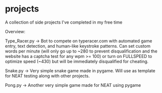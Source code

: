 # projects
A collection of side projects I've completed in my free time

Overview:

Type_Racer.py -> Bot to compete on typeracer.com with automated game entry, text detection, and human-like keystroke patterns.
  Can set custom words per minute (will only go up to ~280 to prevent disqualification and the website has a captcha test for
  any wpm >= 100) or turn on FULLSPEED to optimize speed (~430) but will be immediately disqualified for cheating.
  
Snake.py -> Very simple snake game made in pygame. Will use as template for NEAT testing along with other projects.

Pong.py -> Another very simple game made for NEAT using pygame
